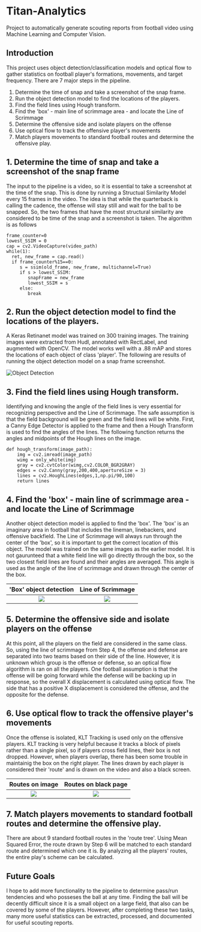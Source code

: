 # Titan-Analytics
Project to automatically generate scouting reports from football video using Machine Learning and Computer Vision. 

## Introduction
This project uses object detection/classification models and optical flow to gather statistics on football player's formations, movements, and target frequency. There are 7 major steps in the pipeline. 

1. Determine the time of snap and take a screenshot of the snap frame. 
2. Run the object detection model to find the locations of the players. 
3. Find the field lines using Hough transform.
4. Find the 'box' - main line of scrimmage area - and locate the Line of Scrimmage
5. Determine the offensive side and isolate players on the offense
6. Use optical flow to track the offensive player's movements
7. Match players movements to standard football routes and determine the offensive play. 

## 1. Determine the time of snap and take a screenshot of the snap frame

The input to the pipeline is a video, so it is essential to take a screenshot at the time of the snap. This is done by running a Structual Similarity Model every 15 frames in the video. The idea is that while the quarterback is calling the cadence, the offense will stay still and wait for the ball to be snapped. So, the two frames that have the most structural similarity are considered to be time of the snap and a screenshot is taken. The algorithm is as follows 
```
frame_counter=0
lowest_SSIM = 0
cap = cv2.VideoCapture(video_path)
while(1):
  ret, new_frame = cap.read()
  if frame_counter%15==0:
     s = ssim(old_frame, new_frame, multichannel=True)
     if s > lowest_SSIM:
        snapFrame = new_frame
        lowest_SSIM = s
     else:
        break  
```

## 2. Run the object detection model to find the locations of the players. 

A Keras Retinanet model was trained on 300 training images. The training images were extracted from Hudl, annotated with RectLabel, and augmented with OpenCV. The model works well with a .88 mAP and stores the locations of each object of class 'player'. The following are results of running the object detection model on a snap frame screenshot. 

![Object Detection](https://github.com/Aneesh1212/Titan-Analytics/blob/master/pictures/object_detection.jpg)

## 3. Find the field lines using Hough transform.
Identifying and knowing the angle of the field lines is very essential for recognizing perspective and the Line of Scrimmage. The safe assumption is that the field background will be green and the field lines will be white. First, a Canny Edge Detector is applied to the frame and then a Hough Transform is used to find the angles of the lines. The following function returns the angles and midpoints of the Hough lines on the image. 
```
def hough_transform(image_path):
    img = cv2.imread(image_path)
    wimg = only_white(img)
    gray = cv2.cvtColor(wimg,cv2.COLOR_BGR2GRAY)
    edges = cv2.Canny(gray,200,400,apertureSize = 3)
    lines = cv2.HoughLines(edges,1,np.pi/90,100)
    return lines
```
## 4. Find the 'box' - main line of scrimmage area - and locate the Line of Scrimmage
Another object detection model is applied to find the 'box'. The 'box' is an imaginary area in football that includes the lineman, linebackers, and offensive backfield. The Line of Scrimmage will always run through the center of the 'box', so it is important to get the correct location of this object. The model was trained on the same images as the earlier model. It is not gaurunteed that a white field line will go directly through the box, so the two closest field lines are found and their angles are averaged. This angle is used as the angle of the line of scrimmage and drawn through the center of the box. 

'Box' object detection             |  Line of Scrimmage
:-------------------------:|:-------------------------:
![](https://github.com/Aneesh1212/Titan-Analytics/blob/master/pictures/los_box2.png)  |  ![](https://github.com/Aneesh1212/Titan-Analytics/blob/master/pictures/los.png)

## 5. Determine the offensive side and isolate players on the offense
At this point, all the players on the field are considered in the same class. So, using the line of scrimmage from Step 4, the offense and defense are separated into two teams based on their side of the line. However, it is unknown which group is the offense or defense, so an optical flow algorithm is ran on all the players. One football assumption is that the offense will be going forward while the defense will be backing up in response, so the overall X displacement is calculated using optical flow. The side that has a positive X displacement is considered the offense, and the opposite for the defense. 

## 6. Use optical flow to track the offensive player's movements
Once the offense is isolated, KLT Tracking is used only on the offensive players. KLT tracking is very helpful because it tracks a block of pixels rather than a single pixel, so if players cross field lines, their box is not dropped. However, when players overlap, there has been some trouble in maintainig the box on the right player. The lines drawn by each player is considered their 'route' and is drawn on the video and also a black screen. 

Routes on image             |  Routes on black page
:-------------------------:|:-------------------------:
![](https://github.com/Aneesh1212/Titan-Analytics/blob/master/pictures/routes_on_image.png)  |  ![](https://github.com/Aneesh1212/Titan-Analytics/blob/master/pictures/routes1.jpg)


## 7. Match players movements to standard football routes and determine the offensive play. 
There are about 9 standard football routes in the 'route tree'. Using Mean Squared Error, the route drawn by Step 6 will be matched to each standard route and determined which one it is. By analyzing all the players' routes, the entire play's scheme can be calculated. 

## Future Goals
I hope to add more functionality to the pipeline to determine pass/run tendencies and who posseses the ball at any time. Finding the ball will be decently difficult since it is a small object on a large field, that also can be covered by some of the players. However, after completing these two tasks, many more useful statistics can be extracted, processed, and documented for useful scouting reports. 


